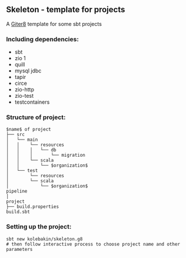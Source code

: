 
## Skeleton - template for projects

A [Giter8][g8] template for some sbt projects

### Including dependencies:
* sbt
* zio 1
* quill
* mysql jdbc
* tapir
* circe
* zio-http
* zio-test
* testcontainers  

### Structure of project:  
```
$name$ of project
├── src  
│   └── main  
│   │    └── resources
│   │    │   └── db
│   │    │       └── migration
│   │    └── scala  
│   │        └── $organization$
│   └── test 
│        └── resources
│        └── scala
│            └── $organization$
pipeline
│
project
├── build.properties
build.sbt

```

### Setting up the project:  
```
sbt new kolebakin/skeleton.g8
# then follow interactive process to choose project name and other parameters
```  


[g8]: http://www.foundweekends.org/giter8/